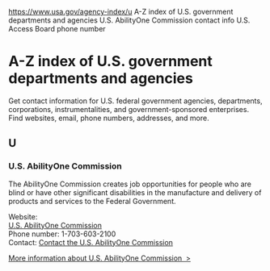 

https://www.usa.gov/agency-index/u
A-Z index of U.S. government departments and agencies
U.S. AbilityOne Commission contact info
U.S. Access Board phone number

# A-Z index of U.S. government departments and agencies

Get contact information for U.S. federal government agencies, departments, corporations, instrumentalities, and government-sponsored enterprises. Find websites, email, phone numbers, addresses, and more.

## U

### U.S. AbilityOne Commission

The AbilityOne Commission creates job opportunities for people who are blind or have other significant disabilities in the manufacture and delivery of products and services to the Federal Government.

Website:  
[U.S. AbilityOne Commission](https://www.abilityone.gov/)  
Phone number: 1-703-603-2100  
Contact: [Contact the U.S. AbilityOne Commission](https://www.abilityone.gov/contact_us/index.html)

[More information about U.S. AbilityOne Commission  >](https://www.usa.gov/agencies/u-s-abilityone-commission)
